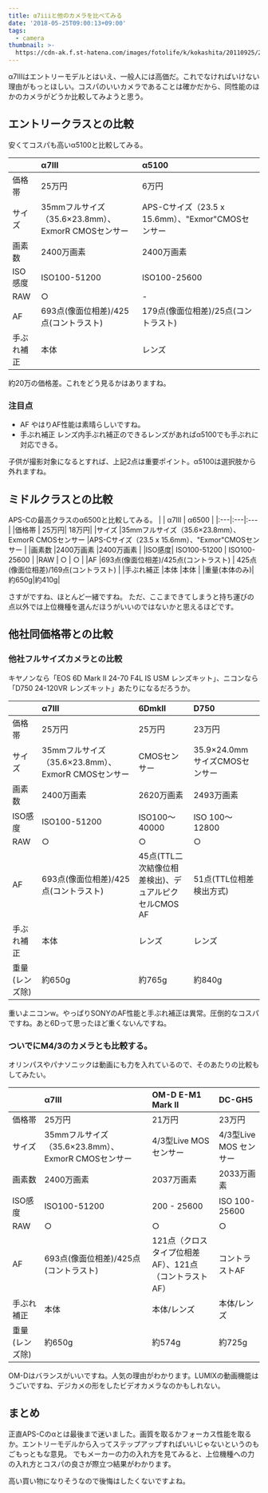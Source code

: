 ```yaml
---
title: α7iiiと他のカメラを比べてみる
date: '2018-05-25T09:00:13+09:00'
tags:
  - camera
thumbnail: >-
  https://cdn-ak.f.st-hatena.com/images/fotolife/k/kokashita/20110925/20110925175723.jpg
---
```

α7IIIはエントリーモデルとはいえ、一般人には高価だ。これでなければいけない理由がもっとほしい。コスパのいいカメラであることは確かだから、同性能のほかのカメラがどうか比較してみようと思う。

## エントリークラスとの比較
安くてコスパも高いα5100と比較してみる。

|        | α7III | α5100 |
|:---|:---|:---|
|価格帯 | 25万円| 6万円|
|サイズ |35mmフルサイズ（35.6×23.8mm）、ExmorR CMOSセンサー |APS-Cサイズ（23.5 x 15.6mm）、"Exmor"CMOSセンサー |
|画素数 |2400万画素 |2400万画素 |
|ISO感度| ISO100-51200 | ISO100-25600 |
|RAW | ○ | - |
|AF |693点(像面位相差)/425点(コントラスト) | 179点(像面位相差)/25点(コントラスト) |
|手ぶれ補正 |本体 |レンズ |

約20万の価格差。これをどう見るかはありますね。
### 注目点
- AF
やはりAF性能は素晴らしいですね。
- 手ぶれ補正
レンズ内手ぶれ補正のできるレンズがあればα5100でも手ぶれに対応できる。

子供が撮影対象になるとすれば、上記2点は重要ポイント。α5100は選択肢から外れますね。

## ミドルクラスとの比較
APS-Cの最高クラスのα6500と比較してみる。
|        | α7III | α6500 |
|:---|:---|:---|
|価格帯 | 25万円| 18万円|
|サイズ |35mmフルサイズ（35.6×23.8mm）、ExmorR CMOSセンサー |APS-Cサイズ（23.5 x 15.6mm）、"Exmor"CMOSセンサー |
|画素数 |2400万画素 |2400万画素 |
|ISO感度| ISO100-51200 | ISO100-25600 |
|RAW | ○ | ○ |
|AF |693点(像面位相差)/425点(コントラスト) | 425点(像面位相差)/169点(コントラスト) |
|手ぶれ補正 |本体 |本体 |
|重量(本体のみ)|約650g|約410g|

さすがですね、ほとんど一緒ですね。
ただ、ここまできてしまうと持ち運びの点以外では上位機種を選んだほうがいいのではないかと思えるほどです。

## 他社同価格帯との比較
### 他社フルサイズカメラとの比較
キヤノンなら「EOS 6D Mark II 24-70 F4L IS USM レンズキット」、ニコンなら「D750 24-120VR レンズキット」あたりになるだろうか。

|        | α7III | 6DmkII | D750 |
|:---|:---|:---|:---|
|価格帯 | 25万円| 25万円|23万円|
|サイズ |35mmフルサイズ（35.6×23.8mm）、ExmorR CMOSセンサー |CMOSセンサー |35.9×24.0mmサイズCMOSセンサー|
|画素数 |2400万画素 |2620万画素 |2493万画素|
|ISO感度| ISO100-51200 | ISO100～40000 |ISO 100～12800|
|RAW | ○ | ○ | ○ |
|AF |693点(像面位相差)/425点(コントラスト) | 45点(TTL二次結像位相差検出)、デュアルピクセルCMOS AF|51点(TTL位相差検出方式)|
|手ぶれ補正 |本体 |レンズ |レンズ|
|重量(レンズ除)|約650g|約765g|約840g|

重いよニコンw。やっぱりSONYのAF性能と手ぶれ補正は異常。圧倒的なコスパですね。あと6Dって思ったほど重くないんですね。

### ついでにM4/3のカメラとも比較する。
オリンパスやパナソニックは動画にも力を入れているので、そのあたりの比較もしてみたい。

|        | α7III | OM-D E-M1 Mark II | DC-GH5 |
|:---|:---|:---|:---|
|価格帯 | 25万円| 21万円|23万円|
|サイズ |35mmフルサイズ（35.6×23.8mm）、ExmorR CMOSセンサー |4/3型Live MOS センサー |4/3型Live MOS センサー|
|画素数 |2400万画素 |2037万画素 |2033万画素|
|ISO感度| ISO100-51200 | 200 - 25600 |ISO 100-25600|
|RAW | ○ | ○ | ○ |
|AF |693点(像面位相差)/425点(コントラスト) | 121点（クロスタイプ位相差AF）、121点（コントラストAF）|コントラストAF|
|手ぶれ補正 |本体 |本体/レンズ |本体/レンズ|
|重量(レンズ除)|約650g|約574g|約725g|

OM-Dはバランスがいいですね。人気の理由がわかります。LUMIXの動画機能はうごいですね、デジカメの形をしたビデオカメラなのかもしれない。

## まとめ

正直APS-Cのαとは最後まで迷いました。画質を取るかフォーカス性能を取るか。エントリーモデルから入ってステップアップすればいいじゃないというのもごもっともな意見。
でもメーカーの力の入れ方を見てみると、上位機種への力の入れ方とコスパの良さが際立つ結果がわかります。

高い買い物になりそうなので後悔はしたくないですよね。
